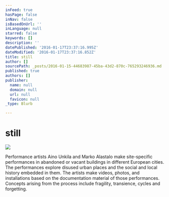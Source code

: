 ```yaml
---
inFeed: true
hasPage: false
inNav: false
isBasedOnUrl: ''
inLanguage: null
starred: false
keywords: []
description: ''
datePublished: '2016-01-17T23:37:16.995Z'
dateModified: '2016-01-17T23:37:16.852Z'
title: still
author: []
sourcePath: _posts/2016-01-15-44683987-45ba-43d2-870c-765293246936.md
published: true
authors: []
publisher:
  name: null
  domain: null
  url: null
  favicon: null
_type: Blurb

---
```

# still
![](https://s3-us-west-2.amazonaws.com/the-grid-img/p/48aac84de5ba7d14bf8b9ee94288a39b7dd75c95.jpg)

Performance artists Aino Unkila and Marko Alastalo make site-specific performances in abandoned or vacant buildings in different European cities. The performances explore disused urban places and the social and local history embedded in them. The artists make videos, photos, and installations based on the documentation material of those performances. Concepts arising from the process include fragility, transience, cycles and forgetting.